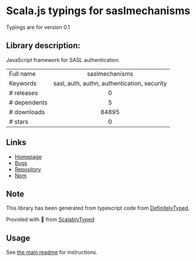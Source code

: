 
# Scala.js typings for saslmechanisms

Typings are for version 0.1

## Library description:
JavaScript framework for SASL authentication.

|                    |                 |
| ------------------ | :-------------: |
| Full name          | saslmechanisms |
| Keywords           | sasl, auth, authn, authentication, security |
| # releases         | 0 |
| # dependents       | 5 |
| # downloads        | 84895 |
| # stars            | 0 |

## Links
- [Homepage](https://github.com/jaredhanson/js-sasl#readme)
- [Bugs](http://github.com/jaredhanson/js-sasl/issues)
- [Repository](https://github.com/jaredhanson/js-sasl)
- [Npm](https://www.npmjs.com/package/saslmechanisms)
    


## Note
This library has been generated from typescript code from [DefinitelyTyped](https://definitelytyped.org).

Provided with :purple_heart: from [ScalablyTyped](https://github.com/oyvindberg/ScalablyTyped)

## Usage
See [the main readme](../../readme.md) for instructions.


